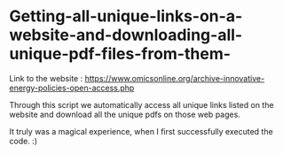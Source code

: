 # Getting-all-unique-links-on-a-website-and-downloading-all-unique-pdf-files-from-them-

Link to the website : https://www.omicsonline.org/archive-innovative-energy-policies-open-access.php

Through this script we automatically access all unique links listed on the website and download all the unique pdfs on those web pages.

It truly was a magical experience, when I first successfully executed the code. :)
